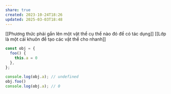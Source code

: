 ```yaml
---
share: true
created: 2023-10-24T18:26
updated: 2025-03-03T18:48
---
```

[[Phương thức phải gắn lên một vật thể cụ thể nào đó để có tác dụng]]
[[Lớp là một cái khuôn để tạo các vật thể cho nhanh]]

```js
const obj = {
  foo() {
    this.a = 0
  },
};

console.log(obj.a); // undefined
obj.foo()
console.log(obj.a); // 0
```
